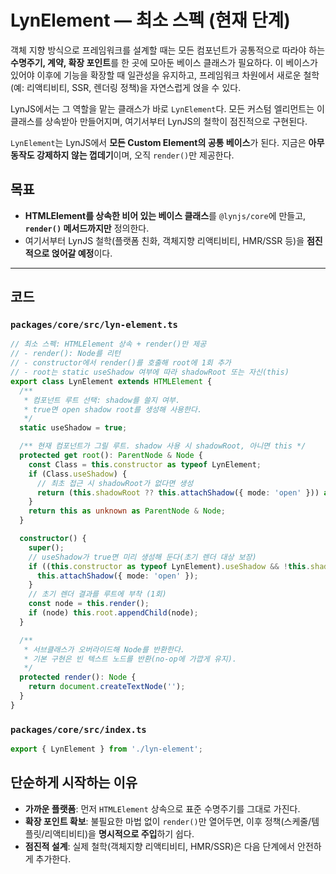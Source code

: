 # LynElement — 최소 스펙 (현재 단계)

객체 지향 방식으로 프레임워크를 설계할 때는 모든 컴포넌트가 공통적으로 따라야 하는 **수명주기, 계약, 확장 포인트**를 한 곳에 모아둔 베이스 클래스가 필요하다.
이 베이스가 있어야 이후에 기능을 확장할 때 일관성을 유지하고, 프레임워크 차원에서 새로운 철학(예: 리액티비티, SSR, 렌더링 정책)을 자연스럽게 얹을 수 있다.

LynJS에서는 그 역할을 맡는 클래스가 바로 `LynElement`다. 모든 커스텀 엘리먼트는 이 클래스를 상속받아 만들어지며, 여기서부터 LynJS의 철학이 점진적으로 구현된다.

`LynElement`는 LynJS에서 **모든 Custom Element의 공통 베이스**가 된다.
지금은 **아무 동작도 강제하지 않는 껍데기**이며, 오직 `render()`만 제공한다.

## 목표

- **HTMLElement를 상속한 비어 있는 베이스 클래스**를 `@lynjs/core`에 만들고, **`render()` 메서드까지만** 정의한다.
- 여기서부터 LynJS 철학(플랫폼 친화, 객체지향 리액티비티, HMR/SSR 등)을 **점진적으로 얹어갈 예정**이다.

---

## 코드

### `packages/core/src/lyn-element.ts`

```ts
// 최소 스펙: HTMLElement 상속 + render()만 제공
// - render(): Node를 리턴
// - constructor에서 render()를 호출해 root에 1회 추가
// - root는 static useShadow 여부에 따라 shadowRoot 또는 자신(this)
export class LynElement extends HTMLElement {
  /**
   * 컴포넌트 루트 선택: shadow를 쓸지 여부.
   * true면 open shadow root를 생성해 사용한다.
   */
  static useShadow = true;

  /** 현재 컴포넌트가 그릴 루트. shadow 사용 시 shadowRoot, 아니면 this */
  protected get root(): ParentNode & Node {
    const Class = this.constructor as typeof LynElement;
    if (Class.useShadow) {
      // 최초 접근 시 shadowRoot가 없다면 생성
      return (this.shadowRoot ?? this.attachShadow({ mode: 'open' })) as unknown as ParentNode & Node;
    }
    return this as unknown as ParentNode & Node;
  }

  constructor() {
    super();
    // useShadow가 true면 미리 생성해 둔다(초기 렌더 대상 보장)
    if ((this.constructor as typeof LynElement).useShadow && !this.shadowRoot) {
      this.attachShadow({ mode: 'open' });
    }
    // 초기 렌더 결과를 루트에 부착 (1회)
    const node = this.render();
    if (node) this.root.appendChild(node);
  }

  /**
   * 서브클래스가 오버라이드해 Node를 반환한다.
   * 기본 구현은 빈 텍스트 노드를 반환(no-op에 가깝게 유지).
   */
  protected render(): Node {
    return document.createTextNode('');
  }
}
```

### `packages/core/src/index.ts`

```ts
export { LynElement } from './lyn-element';
```

## 단순하게 시작하는 이유

- **가까운 플랫폼**: 먼저 `HTMLElement` 상속으로 표준 수명주기를 그대로 가진다.
- **확장 포인트 확보**: 불필요한 마법 없이 `render()`만 열어두면, 이후 정책(스케줄/템플릿/리액티비티)을 **명시적으로 주입**하기 쉽다.
- **점진적 설계**: 실제 철학(객체지향 리액티비티, HMR/SSR)은 다음 단계에서 안전하게 추가한다.
